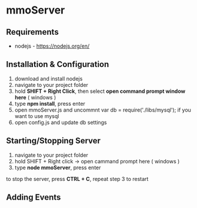 # mmoServer

## Requirements
- nodejs - https://nodejs.org/en/

## Installation & Configuration
1. download and install nodejs
2. navigate to your project folder
3. hold **SHIFT + Right Click**, then select **open command prompt window here** ( windows )
4. type **npm install**, press enter
5. open mmoServer.js and uncommnt var db = require('./libs/mysql'); if you want to use mysql
6. open config.js and update db settings

## Starting/Stopping Server
1. navigate to your project folder
2. hold SHIFT + Right click -> open cammand prompt here ( windows )
3. type **node mmoServer**, press enter

to stop the server, press **CTRL + C**, repeat step 3 to restart

## Adding Events